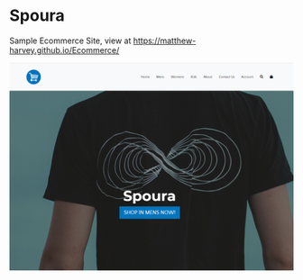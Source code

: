 # Spoura

Sample Ecommerce Site, view at https://matthew-harvey.github.io/Ecommerce/

<img src="spoura.png">
